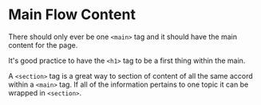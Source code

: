 # Main Flow Content

There should only ever be one ```<main>``` tag and it should have  the main content for the page.

It's good practice to have the ```<h1>``` tag to be a first thing within the main.

A ```<section>``` tag is a great way to section of content of all the same accord within a ```<main>``` tag. If all of the information pertains to one topic it can be wrapped in ```<section>```.